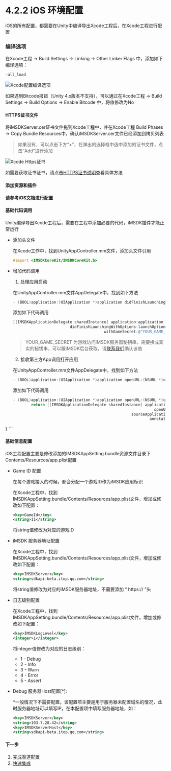 # 4.2.2 iOS 环境配置

iOS的所有配置，都需要在Unity中编译导出Xcode工程后，在Xcode工程进行配置

### 编译选项

  在Xcode工程 -> Build Settings -> Linking -> Other Linker Flags 中，添加如下编译选项：
  
  ```sh
  -all_load
  ```
  ![Xcode配置编译选项](../Images/4_2_unity_setupenv_xcode_all_load.jpg)
  
  如果遇到Bitcode报错（Unity 4.x版本不支持），可以通过在Xcode工程 -> Build Settings -> Build Options -> Enable Bitcode 中，将值修改为No

#### HTTPS证书文件
    
  将iMSDKServer.cer证书文件拖到Xcode工程中，并在Xcode工程 Build Phases -> Copy Bundle Resources中，确认iMSDKServer.cer文件已经添加到拷贝列表
    
  > 如果没有，可以点击下方“+”，在弹出的选择框中选中添加的证书文件，点击“Add”进行添加
   
  ![Xcode Https证书](../Images/4_2_unity_setupenv_xcode_cer.jpg)
  
  如需要获取证书证书，请点击[HTTPS证书说明](../../Help/httpscertfile.md)查看具体方法
   
#### 添加资源和插件

**请参考iOS文档进行配置**
    
#### 基础代码调用

Unity编译导出Xcode工程后，需要在工程中添加必要的代码，iMSDK插件才能正常运行

* 添加头文件

  在Xcode工作中，找到UnityAppController.mm文件，添加头文件引用

  ```mm
  #import <IMSDKCoreKit/IMSDKCoreKit.h>
  ```
* 增加代码调用

  1. 处理应用启动 

    在UnityAppController.mm文件AppDelegate中，找到如下方法

    ```mm
    - (BOOL)application:(UIApplication *)application didFinishLaunchingWithOptions:(nullable NSDictionary *)launchOptions
    ```

    添加如下代码调用

    ```mm
    [[IMSDKApplicationDelegate sharedInstance] application:application
                             didFinishLaunchingWithOptions:launchOptions
                                            withGameSecret:@"YOUR_GAME_SECRET"];
    ```

    > YOUR_GAME_SECRET 为游戏访问iMSDK服务器秘钥串，需要换成真实的秘钥串，可以跟iMSDK后台获取，请[联系我们](../../Pre/contact.md)确认该值

  2. 接收第三方App调用打开应用

    在UnityAppController.mm文件AppDelegate中，找到如下方法

    ```mm
    - (BOOL)application:(UIApplication *)application openURL:(NSURL *)url sourceApplication:(nullable NSString *)sourceApplication annotation:(id)annotation
    ```

    添加如下代码调用

    ```mm
    - (BOOL)application:(UIApplication *)application openURL:(NSURL *)url sourceApplication:(NSString *)sourceApplication annotation:(id)annotation {
            return [[IMSDKApplicationDelegate sharedInstance] application:application
                                                                  openURL:url
                                                        sourceApplication:sourceApplication
                                                                annotation:annotation];
}
    ```
  
#### 基础信息配置

iOS工程配置主要是修改添加的IMSDKAppSetting.bundle资源文件目录下Contents/Resources/app.plist配置

* Game ID 配置

  在每个游戏接入的时候，都会分配一个游戏ID作为iMSDK应用标识

  在Xcode工程中，找到IMSDKAppSetting.bundle/Contents/Resources/app.plist文件，增加或修改如下配置：

  ```xml
  <key>GameId</key>
  <string>11</string>
  ```

  将string值修改为对应的游戏ID

* iMSDK 服务器地址配置

    在Xcode工程中，找到IMSDKAppSetting.bundle/Contents/Resources/app.plist文件，增加或修改如下配置：

    ```xml
    <key>IMSDKServer</key>
    <string>sdkapi-beta.itop.qq.com</string>
    ```

    将string值修改为对应的iMSDK服务器地址，不需要添加 “ https:// ”头

* 日志级别配置

    在Xcode工程中，找到IMSDKAppSetting.bundle/Contents/Resources/app.plist文件，增加或修改如下配置：

    ```xml
    <key>IMSDKLogLevel</key>
    <integer>1</integer>
    ```
    将integer值修改为对应的日志级别：

    * 1 - Debug
    * 2 - Info
    * 3 - Warn
    * 4 - Error
    * 5 - Assert


* Debug 服务器Host配置[\*]:

    \*一般情况下不需要配置。该配置项主要是用于服务器未配置域名的情况，此时服务器地址可以填写IP，在本配置项中填写服务器地址，如：

    ```xml
    <key>IMSDKServer</key>
    <string>103.7.28.42</string>
    <key>IMSDKServerHost</key>
    <string>sdkapi-beta.itop.qq.com</string>
    ```
 #### 下一步
 
 1. [完成渠道配置](../Channel/README.md)
 2. [快速集成](../quickstart.md)